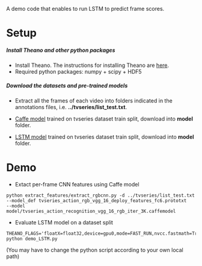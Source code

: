A demo code that enables to run LSTM to predict frame scores.

Setup
=====

##### Install Theano and other python packages
* Install Theano. The instructions for installing Theano are [here](http://deeplearning.net/software/theano/install.html).
* Required python packages: numpy + scipy + HDF5

##### Download the datasets and pre-trained models
* Extract all the frames of each video into folders indicated in the annotations files, i.e. **../tvseries/list_test.txt**.

* [Caffe model](http://isis-data.science.uva.nl/zhenyang/online_action/models/tvseries_action_recognition_vgg_16_rgb_iter_3K.caffemodel) trained on tvseries dataset train split, download into **model** folder.
* [LSTM model](http://isis-data.science.uva.nl/zhenyang/online_action/models/tvseries-VideoModel-LSTM-fc6-RMS-validation-best.pkl) trained on tvseries dataset train split, download into **model** folder.


Demo
=======

* Extact per-frame CNN features using Caffe model
```Shell
python extract_features/extract_rgbcnn.py -d ../tvseries/list_test.txt 
--model_def tvseries_action_rgb_vgg_16_deploy_features_fc6.prototxt
--model model/tvseries_action_recognition_vgg_16_rgb_iter_3K.caffemodel
```

* Evaluate LSTM model on a dataset split
```Shell
THEANO_FLAGS='floatX=float32,device=gpu0,mode=FAST_RUN,nvcc.fastmath=True' python demo_LSTM.py
```
(You may have to change the python script according to your own local path)

